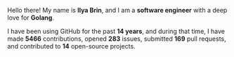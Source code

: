 Hello there! My name is **Ilya Brin**, and I am a **software engineer** with a deep love for **Golang**.

I have been using GitHub for the past **14 years**, and during that time, I have made **5466** contributions, opened **283** issues, submitted **169** pull requests, and contributed to **14** open-source projects.
